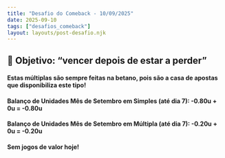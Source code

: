 ```yaml
---
title: "Desafio do Comeback - 10/09/2025"
date: 2025-09-10
tags: ["desafios_comeback"]
layout: layouts/post-desafio.njk
---
```


## 🎯 Objetivo: “vencer depois de estar a perder”

#### Estas múltiplas são sempre feitas na betano, pois são a casa de apostas que disponibiliza este tipo!

#### Balanço de Unidades Mês de Setembro em Simples (até dia 7): -0.80u + 0u = -0.80u
#### Balanço de Unidades Mês de Setembro em Múltipla (até dia 7): -0.20u + 0u = -0.20u

#### Sem jogos de valor hoje!